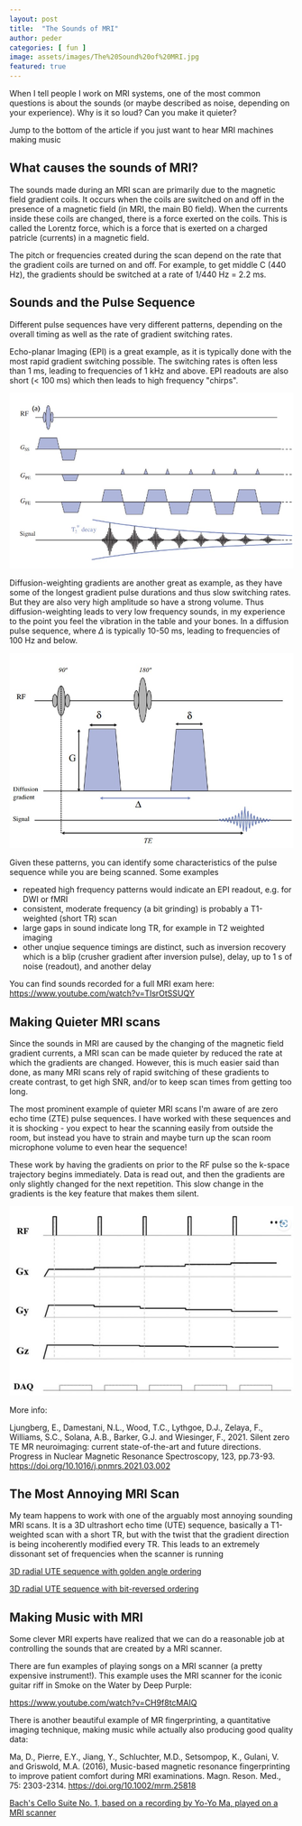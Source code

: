 ```yaml
---
layout: post
title:  "The Sounds of MRI"
author: peder
categories: [ fun ]
image: assets/images/The%20Sound%20of%20MRI.jpg
featured: true
---
```

When I tell people I work on MRI systems, one of the most common questions is about the sounds (or maybe described as noise, depending on your experience).  Why is it so loud?  Can you make it quieter?

Jump to the bottom of the article if you just want to hear MRI machines making music

## What causes the sounds of MRI?

The sounds made during an MRI scan are primarily due to the magnetic field gradient coils.  It occurs when the coils are switched on and off in the presence of a magnetic field (in MRI, the main B0 field).  When the currents inside these coils are changed, there is a force exerted on the coils.  This is called the Lorentz force, which is a force that is exerted on a charged patricle (currents) in a magnetic field.  

The pitch or frequencies created during the scan depend on the rate that the gradient coils are turned on and off.  For example, to get middle C (440 Hz), the gradients should be switched at a rate of 1/440 Hz = 2.2 ms.

## Sounds and the Pulse Sequence

Different pulse sequences have very different patterns, depending on the overall timing as well as the rate of gradient switching rates.

Echo-planar Imaging (EPI) is a great example, as it is typically done with the most rapid gradient switching possible.  The switching rates is often less than 1 ms, leading to frequencies of 1 kHz and above.  EPI readouts are also short (< 100 ms) which then leads to high frequency "chirps".

![Echo planar imaging (EPI) sequence](../assets/images/EPI%20sequence.jpg)

Diffusion-weighting gradients are another great as example, as they have some of the longest gradient pulse durations and thus slow switching rates.  But they are also very high amplitude so have a strong volume.  Thus diffusion-weighting leads to very low frequency sounds, in my experience to the point you feel the vibration in the table and your bones.  In a diffusion pulse sequence, where $\Delta$ is typically 10-50 ms, leading to frequencies of 100 Hz and below.

![Diffusion Pulse sequence, where $\Delta$ is on the order of 10s of ms](../assets/images/Spin-echo%20diffusion%20sequence.jpg)

Given these patterns, you can identify some characteristics of the pulse sequence while you are being scanned.  Some examples
* repeated high frequency patterns would indicate an EPI readout, e.g. for DWI or fMRI
* consistent, moderate frequency (a bit grinding) is probably a T1-weighted (short TR) scan
* large gaps in sound indicate long TR, for example in T2 weighted imaging
* other unqiue sequence timings are distinct, such as inversion recovery which is a blip (crusher gradient after inversion pulse), delay, up to 1 s of noise (readout), and another delay

You can find sounds recorded for a full MRI exam here: https://www.youtube.com/watch?v=TIsrOtSSUQY

## Making Quieter MRI scans

Since the sounds in MRI are caused by the changing of the magnetic field gradient currents, a MRI scan can be made quieter by reduced the rate at which the gradients are changed.  However, this is much easier said than done, as many MRI scans rely of rapid switching of these gradients to create contrast, to get high SNR, and/or to keep scan times from getting too long.

The most prominent example of quieter MRI scans I'm aware of are zero echo time (ZTE) pulse sequences.  I have worked with these sequences and it is shocking - you expect to hear the scanning easily from outside the room, but instead you have to strain and maybe turn up the scan room microphone volume to even hear the sequence!

These work by having the gradients on prior to the RF pulse so the k-space trajectory begins immediately.  Data is read out, and then the gradients are only slightly changed for the next repetition.  This slow change in the gradients is the key feature that makes them silent.

![ZTE Pulse Sequence](../assets/images/ZTE%20pulse%20sequence.jpg)

More info:

Ljungberg, E., Damestani, N.L., Wood, T.C., Lythgoe, D.J., Zelaya, F., Williams, S.C., Solana, A.B., Barker, G.J. and Wiesinger, F., 2021. Silent zero TE MR neuroimaging: current state-of-the-art and future directions. Progress in Nuclear Magnetic Resonance Spectroscopy, 123, pp.73-93. https://doi.org/10.1016/j.pnmrs.2021.03.002 

## The Most Annoying MRI Scan

My team happens to work with one of the arguably most annoying sounding MRI scans.  It is a 3D ultrashort echo time (UTE) sequence, basically a T1-weighted scan with a short TR, but with the twist that the gradient direction is being incoherently modified every TR.  This leads to an extremely dissonant set of frequencies when the scanner is running

[3D radial UTE sequence with golden angle ordering](../assets/audio/UTE%20golden%20spaceship.wav)

[3D radial UTE sequence with bit-reversed ordering](../assets/audio/UTE%20reverse%20spaceship.wav)


## Making Music with MRI

Some clever MRI experts have realized that we can do a reasonable job at controlling the sounds that are created by a MRI scanner.

There are fun examples of playing songs on a MRI scanner (a pretty expensive instrument!).  This example uses the MRI scanner for the iconic guitar riff in Smoke on the Water by Deep Purple:

https://www.youtube.com/watch?v=CH9f8tcMAIQ

There is another beautiful example of MR fingerprinting, a quantitative imaging technique, making music while actually also producing good quality data:

Ma, D., Pierre, E.Y., Jiang, Y., Schluchter, M.D., Setsompop, K., Gulani, V. and Griswold, M.A. (2016), Music-based magnetic resonance fingerprinting to improve patient comfort during MRI examinations. Magn. Reson. Med., 75: 2303-2314. https://doi.org/10.1002/mrm.25818 

[Bach's Cello Suite No. 1, based on a recording by Yo-Yo Ma, played on a MRI scanner](https://onlinelibrary.wiley.com/action/downloadSupplement?doi=10.1002%2Fmrm.25818&file=mrm25818-sup-0006-suppinfo06.mp3)